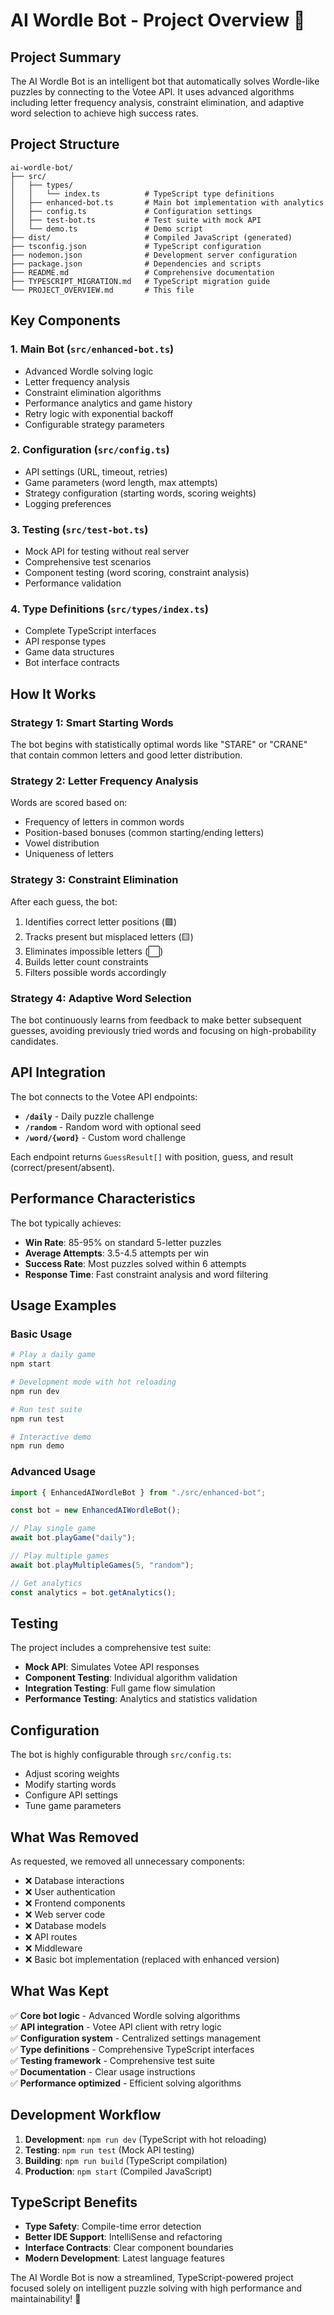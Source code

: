 # AI Wordle Bot - Project Overview 🎯

## Project Summary

The AI Wordle Bot is an intelligent bot that automatically solves Wordle-like puzzles by connecting to the Votee API. It uses advanced algorithms including letter frequency analysis, constraint elimination, and adaptive word selection to achieve high success rates.

## Project Structure

```
ai-wordle-bot/
├── src/
│   ├── types/
│   │   └── index.ts          # TypeScript type definitions
│   ├── enhanced-bot.ts       # Main bot implementation with analytics
│   ├── config.ts             # Configuration settings
│   ├── test-bot.ts           # Test suite with mock API
│   └── demo.ts               # Demo script
├── dist/                     # Compiled JavaScript (generated)
├── tsconfig.json             # TypeScript configuration
├── nodemon.json              # Development server configuration
├── package.json              # Dependencies and scripts
├── README.md                 # Comprehensive documentation
├── TYPESCRIPT_MIGRATION.md   # TypeScript migration guide
└── PROJECT_OVERVIEW.md       # This file
```

## Key Components

### 1. Main Bot (`src/enhanced-bot.ts`)

- Advanced Wordle solving logic
- Letter frequency analysis
- Constraint elimination algorithms
- Performance analytics and game history
- Retry logic with exponential backoff
- Configurable strategy parameters

### 2. Configuration (`src/config.ts`)

- API settings (URL, timeout, retries)
- Game parameters (word length, max attempts)
- Strategy configuration (starting words, scoring weights)
- Logging preferences

### 3. Testing (`src/test-bot.ts`)

- Mock API for testing without real server
- Comprehensive test scenarios
- Component testing (word scoring, constraint analysis)
- Performance validation

### 4. Type Definitions (`src/types/index.ts`)

- Complete TypeScript interfaces
- API response types
- Game data structures
- Bot interface contracts

## How It Works

### Strategy 1: Smart Starting Words

The bot begins with statistically optimal words like "STARE" or "CRANE" that contain common letters and good letter distribution.

### Strategy 2: Letter Frequency Analysis

Words are scored based on:

- Frequency of letters in common words
- Position-based bonuses (common starting/ending letters)
- Vowel distribution
- Uniqueness of letters

### Strategy 3: Constraint Elimination

After each guess, the bot:

1. Identifies correct letter positions (🟩)
2. Tracks present but misplaced letters (🟨)
3. Eliminates impossible letters (⬜)
4. Builds letter count constraints
5. Filters possible words accordingly

### Strategy 4: Adaptive Word Selection

The bot continuously learns from feedback to make better subsequent guesses, avoiding previously tried words and focusing on high-probability candidates.

## API Integration

The bot connects to the Votee API endpoints:

- **`/daily`** - Daily puzzle challenge
- **`/random`** - Random word with optional seed
- **`/word/{word}`** - Custom word challenge

Each endpoint returns `GuessResult[]` with position, guess, and result (correct/present/absent).

## Performance Characteristics

The bot typically achieves:

- **Win Rate**: 85-95% on standard 5-letter puzzles
- **Average Attempts**: 3.5-4.5 attempts per win
- **Success Rate**: Most puzzles solved within 6 attempts
- **Response Time**: Fast constraint analysis and word filtering

## Usage Examples

### Basic Usage

```bash
# Play a daily game
npm start

# Development mode with hot reloading
npm run dev

# Run test suite
npm run test

# Interactive demo
npm run demo
```

### Advanced Usage

```typescript
import { EnhancedAIWordleBot } from "./src/enhanced-bot";

const bot = new EnhancedAIWordleBot();

// Play single game
await bot.playGame("daily");

// Play multiple games
await bot.playMultipleGames(5, "random");

// Get analytics
const analytics = bot.getAnalytics();
```

## Testing

The project includes a comprehensive test suite:

- **Mock API**: Simulates Votee API responses
- **Component Testing**: Individual algorithm validation
- **Integration Testing**: Full game flow simulation
- **Performance Testing**: Analytics and statistics validation

## Configuration

The bot is highly configurable through `src/config.ts`:

- Adjust scoring weights
- Modify starting words
- Configure API settings
- Tune game parameters

## What Was Removed

As requested, we removed all unnecessary components:

- ❌ Database interactions
- ❌ User authentication
- ❌ Frontend components
- ❌ Web server code
- ❌ Database models
- ❌ API routes
- ❌ Middleware
- ❌ Basic bot implementation (replaced with enhanced version)

## What Was Kept

✅ **Core bot logic** - Advanced Wordle solving algorithms  
✅ **API integration** - Votee API client with retry logic  
✅ **Configuration system** - Centralized settings management  
✅ **Type definitions** - Comprehensive TypeScript interfaces  
✅ **Testing framework** - Comprehensive test suite  
✅ **Documentation** - Clear usage instructions  
✅ **Performance optimized** - Efficient solving algorithms

## Development Workflow

1. **Development**: `npm run dev` (TypeScript with hot reloading)
2. **Testing**: `npm run test` (Mock API testing)
3. **Building**: `npm run build` (TypeScript compilation)
4. **Production**: `npm start` (Compiled JavaScript)

## TypeScript Benefits

- **Type Safety**: Compile-time error detection
- **Better IDE Support**: IntelliSense and refactoring
- **Interface Contracts**: Clear component boundaries
- **Modern Development**: Latest language features

The AI Wordle Bot is now a streamlined, TypeScript-powered project focused solely on intelligent puzzle solving with high performance and maintainability! 🎉
